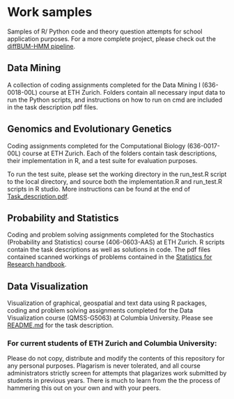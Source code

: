 # Work samples
Samples of R/ Python code and theory question attempts for school application purposes. For a more complete project, please check out the [diffBUM-HMM pipeline](https://github.com/marangiop/diff_BUM_HMM).

## Data Mining
A collection of coding assignments completed for the Data Mining I (636-0018-00L) course at ETH Zurich. Folders contain all necessary input data to run the Python scripts, and instructions on how to run on cmd are included in the task description pdf files.

## Genomics and Evolutionary Genetics
Coding assignments completed for the Computational Biology (636-0017-00L) course at ETH Zurich. Each of the folders contain task descriptions, their implementation in R, and a test suite for evaluation purposes.

To run the test suite, please set the working directory in the run_test.R script to the local directory, and source both the implementation.R and run_test.R scripts in R studio. More instructions can be found at the end of [Task_description.pdf](./Genomics_and_Evolutionary_Genetics/Needleman_Wunsch_and_Smith_Waterman/Task_description.pdf).

## Probability and Statistics
Coding and problem solving assignments completed for the Stochastics (Probability and Statistics) course (406-0603-AAS) at ETH Zurich. R scripts contain the task descriptions as well as solutions in code. The pdf files contained scanned workings of problems contained in the [Statistics for Research handbook](./Probability_and_Statistics/Statistics_for_Research_(source_of_questions).pdf).

## Data Visualization
Visualization of graphical, geospatial and text data using R packages, coding and problem solving assignments completed for the Data Visualization course (QMSS-G5063) at Columbia University. Please see [README.md](./Data_Visualization/readme.md) for the task description.

### For current students of ETH Zurich and Columbia University:
Please do not copy, distribute and modify the contents of this repository for any personal purposes. Plagarism is never tolerated, and all course administrators strictly screen for attempts that plagarizes work submitted by students in previous years. There is much to learn from the the process of hammering this out on your own and with your peers.
